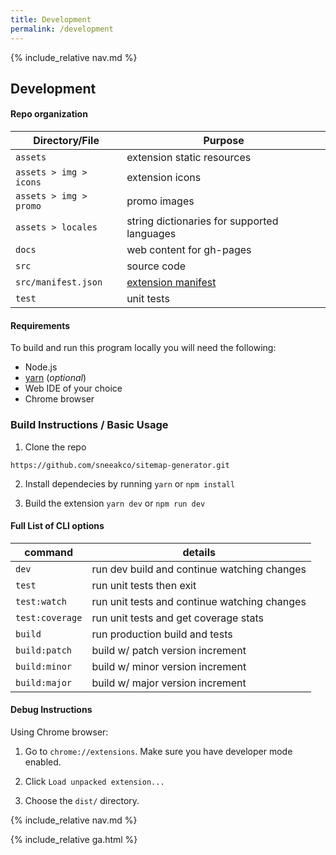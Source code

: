 ```yaml
---
title: Development
permalink: /development 
---
```


{% include_relative nav.md %}

## Development

#### Repo organization

Directory/File | Purpose
--- | ---
`assets` | extension static resources
`assets > img > icons` | extension icons
`assets > img > promo` | promo images
`assets > locales` | string dictionaries for supported languages
`docs` | web content for gh-pages
`src` | source code
`src/manifest.json` |  [extension manifest](https://developer.chrome.com/extensions/manifest "extension manifest")
`test` | unit tests

#### Requirements

To build and run this program locally you will need the following:

-   Node.js
-   [yarn](https://yarnpkg.com/en/) (_optional_)
-   Web IDE of your choice
-   Chrome browser

### Build Instructions / Basic Usage

1) Clone the repo 
```
https://github.com/sneeakco/sitemap-generator.git
```
2) Install dependecies by running  `yarn` or `npm install`

3) Build the extension `yarn dev` or `npm run dev`
  
#### Full List of CLI options

command | details
------- | -------
`dev` | run dev build and continue watching changes
`test` | run unit tests then exit
`test:watch` | run unit tests and continue watching changes
`test:coverage` | run unit tests and get coverage stats 
`build` | run production build and tests
`build:patch` | build w/ patch version increment  
`build:minor` | build w/ minor version increment  
`build:major` | build w/ major version increment   

#### Debug Instructions

Using Chrome browser:

1) Go to `chrome://extensions`. Make sure you have developer mode enabled.

2) Click `Load unpacked extension...`

3) Choose the `dist/` directory.


{% include_relative nav.md %}

{% include_relative ga.html %}
